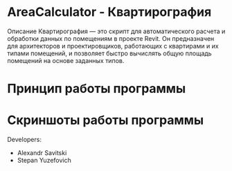 # AreaCalculator - Квартирография 
Описание
Квартирография — это скрипт для автоматического расчета и обработки данных по помещениям в проекте Revit. Он предназначен для архитекторов и проектировщиков, работающих с квартирами и их типами помещений, и позволяет быстро вычислять общую площадь помещений на основе заданных типов.


# Принцип работы программы


# Скриншоты работы программы





                
Developers:
 + Alexandr Savitski
 + Stepan Yuzefovich


